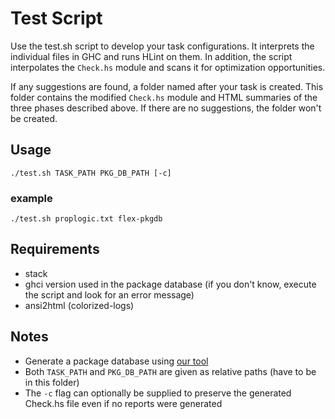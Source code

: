 # Test Script

Use the test.sh script to develop your task configurations.
It interprets the individual files in GHC and runs HLint on them.
In addition, the script interpolates the `Check.hs` module and scans it for optimization opportunities.

If any suggestions are found, a folder named after your task is created.
This folder contains the modified `Check.hs` module and HTML summaries of the three phases described above.
If there are no suggestions, the folder won't be created.

## Usage

`./test.sh TASK_PATH PKG_DB_PATH [-c]`

### example

`./test.sh proplogic.txt flex-pkgdb`

## Requirements

- stack
- ghci version used in the package database (if you don't know, execute the script and look for an error message)
- ansi2html (colorized-logs)

## Notes

- Generate a package database using [our tool](https://github.com/fmidue/haskell-template-setup)
- Both `TASK_PATH` and `PKG_DB_PATH` are given as relative paths (have to be in this folder)
- The `-c` flag can optionally be supplied to preserve the generated Check.hs file even if no reports were generated
